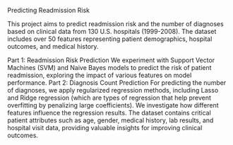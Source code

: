 Predicting Readmission Risk 

This project aims to predict readmission risk and the number of diagnoses based on clinical data from 130 U.S. hospitals (1999-2008). The dataset includes over 50 features representing patient demographics, hospital outcomes, and medical history.

Part 1: Readmission Risk Prediction
We experiment with Support Vector Machines (SVM) and Naive Bayes models to predict the risk of patient readmission, exploring the impact of various features on model performance.
Part 2: Diagnosis Count Prediction
For predicting the number of diagnoses, we apply regularized regression methods, including Lasso and Ridge regression (which are types of regression that help prevent overfitting by penalizing large coefficients). We investigate how different features influence the regression results.
The dataset contains critical patient attributes such as age, gender, medical history, lab results, and hospital visit data, providing valuable insights for improving clinical outcomes.
